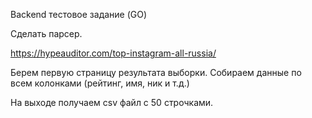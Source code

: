 Backend тестовое задание (GO)

Сделать парсер.

https://hypeauditor.com/top-instagram-all-russia/

Берем первую страницу результата выборки.
Собираем данные по всем колонками (рейтинг, имя, ник и т.д.)

На выходе получаем csv файл с 50 строчками.